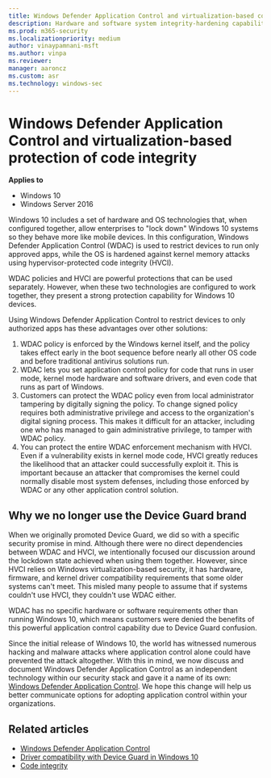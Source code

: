 ```yaml
---
title: Windows Defender Application Control and virtualization-based code integrity
description: Hardware and software system integrity-hardening capabilities that can be deployed separately or in combination with Windows Defender Application Control (WDAC).
ms.prod: m365-security
ms.localizationpriority: medium
author: vinaypamnani-msft
ms.author: vinpa
ms.reviewer: 
manager: aaroncz
ms.custom: asr
ms.technology: windows-sec
---
```


# Windows Defender Application Control and virtualization-based protection of code integrity

**Applies to**

- Windows 10
- Windows Server 2016

Windows 10 includes a set of hardware and OS technologies that, when configured together, allow enterprises to "lock down" Windows 10 systems so they behave more like mobile devices. In this configuration, Windows Defender Application Control (WDAC) is used to restrict devices to run only approved apps, while the OS is hardened against kernel memory attacks using hypervisor-protected code integrity (HVCI).

WDAC policies and HVCI are powerful protections that can be used separately. However, when these two technologies are configured to work together, they present a strong protection capability for Windows 10 devices.  

Using Windows Defender Application Control to restrict devices to only authorized apps has these advantages over other solutions:

1. WDAC policy is enforced by the Windows kernel itself, and the policy takes effect early in the boot sequence before nearly all other OS code and before traditional antivirus solutions run.
2. WDAC lets you set application control policy for code that runs in user mode, kernel mode hardware and software drivers, and even code that runs as part of Windows.
3. Customers can protect the WDAC policy even from local administrator tampering by digitally signing the policy. To change signed policy requires both administrative privilege and access to the organization's digital signing process. This makes it difficult for an attacker, including one who has managed to gain administrative privilege, to tamper with WDAC policy.
4. You can protect the entire WDAC enforcement mechanism with HVCI. Even if a vulnerability exists in kernel mode code, HVCI greatly reduces the likelihood that an attacker could successfully exploit it. This is important because an attacker that compromises the kernel could normally disable most system defenses, including those enforced by WDAC or any other application control solution.

## Why we no longer use the Device Guard brand

When we originally promoted Device Guard, we did so with a specific security promise in mind. Although there were no direct dependencies between WDAC and HVCI, we intentionally focused our discussion around the lockdown state achieved when using them together. However, since HVCI relies on Windows virtualization-based security, it has hardware, firmware, and kernel driver compatibility requirements that some older systems can't meet. This misled many people to assume that if systems couldn't use HVCI, they couldn't use WDAC either.

WDAC has no specific hardware or software requirements other than running Windows 10, which means customers were denied the benefits of this powerful application control capability due to Device Guard confusion.

Since the initial release of Windows 10, the world has witnessed numerous hacking and malware attacks where application control alone could have prevented the attack altogether. With this in mind, we now discuss and document Windows Defender Application Control as an independent technology within our security stack and gave it a name of its own: [Windows Defender Application Control](../windows-defender-application-control/windows-defender-application-control.md).
We hope this change will help us better communicate options for adopting application control within your organizations.

## Related articles

- [Windows Defender Application Control](../windows-defender-application-control/windows-defender-application-control.md)
- [Driver compatibility with Device Guard in Windows 10](https://techcommunity.microsoft.com/t5/windows-hardware-certification/driver-compatibility-with-device-guard-in-windows-10/ba-p/364865)
- [Code integrity](/previous-versions/windows/it-pro/windows-server-2008-R2-and-2008/dd348642(v=ws.10))
